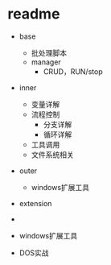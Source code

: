 # readme


* base 
    * 批处理脚本
    * manager 
        * CRUD，RUN/stop
* inner
    * 变量详解
    * 流程控制
        * 分支详解
        * 循环详解 
    * 工具调用
    * 文件系统相关
* outer
    * windows扩展工具
* extension
* 



* windows扩展工具
* DOS实战
